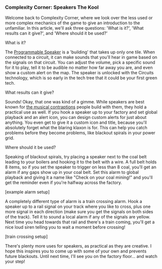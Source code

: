 ### Complexity Corner: Speakers <author>The Kool</author>

Welcome back to Complexity Corner, where we look over the less used or more complex mechanics of the game to give an introduction to the unfamiliar.  In this article, we'll ask three questions: 'What is it?', 'What results can it give?', and 'Where should it be used?'

What is it?

The [Programmable Speaker](https://wiki.factorio.com/Programmable_speaker) is a 'building' that takes up only one tile.  When connected to a circuit, it can make sounds that you'll hear in game based on the signals on that circuit.  You can adjust the volume, pick a specific sound for it to play, tell it to be audible no matter how far away you are, and even show a custom alert on the map.  The speaker is unlocked with the Circuits technology, which is so early in the tech tree that it could be your first green tech.

What results can it give?

Sounds!  Okay, that one was kind of a gimme.  While speakers are best known for [the musical contraptions](https://miditorio.com/) people build with them, they hold a practical use as well.  If you hook a speaker up to your factory and set global playback and an alert icon, you can design custom alerts for just about anything.  You even get to give it a custom icon and title, because you'll absolutely forget what the blaring klaxon is for.  This can help you catch problems before they become problems, like blackout spirals in your power grid.

Where should it be used?

Speaking of blackout spirals, try placing a speaker next to the coal belt leading to your boilers and hooking it to the belt with a wire.  A full belt holds 8 items, so if you set the speaker to trigger on less than 8 coal, you'll get an alarm if any gaps show up in your coal belt.  Set this alarm to global playback and giving it a name like "Check on your coal mining!" and you'll get the reminder even if you're halfway across the factory.

[example alarm setup]

A completely different type of alarm is a train crossing alarm.  Hook a speaker up to a rail signal on your track where you like to cross, plus one more signal in each direction (make sure you get the signals on both sides of the track).  Tell it to sound a local alarm if any of the signals are yellow.  Next time you head towards that rail and there's a train coming, you'll get a nice loud siren telling you to wait a moment before crossing!

[train crossing setup]

There's plenty more uses for speakers, as practical as they are creative.  I hope this inspires you to come up with some of your own and prevents future blackouts.  Until next time, I'll see you on the factory floor...  and watch your step!